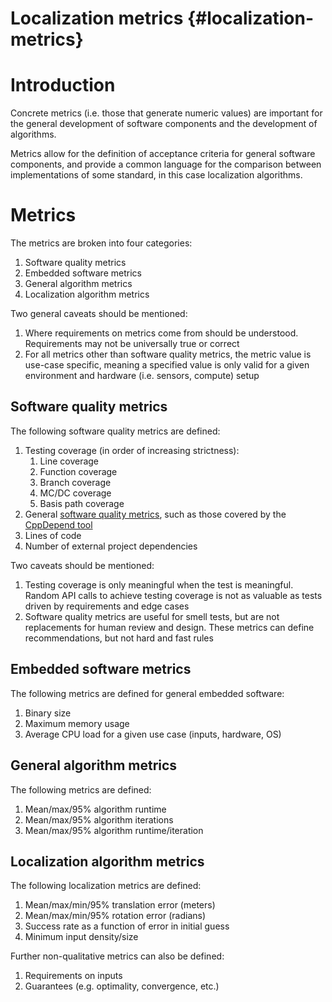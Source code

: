 Localization metrics {#localization-metrics}
===========================================

# Introduction

Concrete metrics (i.e. those that generate numeric values) are important for the general development
of software components and the development of algorithms.

Metrics allow for the definition of acceptance criteria for general software components, and provide
a common language for the comparison between implementations of some standard, in this case
localization algorithms.

# Metrics

The metrics are broken into four categories:

1. Software quality metrics
2. Embedded software metrics
3. General algorithm metrics
4. Localization algorithm metrics

Two general caveats should be mentioned:

1. Where requirements on metrics come from should be understood. Requirements may not be universally
true or correct
2. For all metrics other than software quality metrics, the metric value is use-case specific,
meaning a specified value is only valid for a given environment and hardware (i.e. sensors, compute)
setup

## Software quality metrics

The following software quality metrics are defined:

1. Testing coverage (in order of increasing strictness):
    1. Line coverage
    2. Function coverage
    3. Branch coverage
    4. MC/DC coverage
    5. Basis path coverage
2. General
[software quality metrics](https://www.hanselman.com/blog/content/binary/NDepend%20metrics%20placemats%201.1.pdf),
such as those covered by the [CppDepend tool](https://www.cppdepend.com/metrics)
3. Lines of code
4. Number of external project dependencies

Two caveats should be mentioned:

1. Testing coverage is only meaningful when the test is meaningful. Random API calls to achieve
testing coverage is not as valuable as tests driven by requirements and edge cases
2. Software quality metrics are useful for smell tests, but are not replacements for human review
and design. These metrics can define recommendations, but not hard and fast rules

## Embedded software metrics

The following metrics are defined for general embedded software:

1. Binary size
2. Maximum memory usage
3. Average CPU load for a given use case (inputs, hardware, OS)

## General algorithm metrics

The following metrics are defined:

1. Mean/max/95% algorithm runtime
2. Mean/max/95% algorithm iterations
3. Mean/max/95% algorithm runtime/iteration

## Localization algorithm metrics

The following localization metrics are defined:

1. Mean/max/min/95% translation error (meters)
2. Mean/max/min/95% rotation error (radians)
3. Success rate as a function of error in initial guess
4. Minimum input density/size

Further non-qualitative metrics can also be defined:
1. Requirements on inputs
2. Guarantees (e.g. optimality, convergence, etc.)
